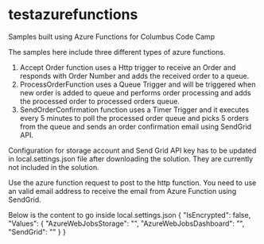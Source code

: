 # testazurefunctions
Samples built using Azure Functions for Columbus Code Camp

The samples here include three different types of azure functions.
1. Accept Order function uses a Http trigger to receive an Order and responds with Order Number and adds the received order to a queue.
2. ProcessOrderFunction uses a Queue Trigger and will be triggered when new order is added to queue 
   and performs order processing and adds the processed order to processed orders queue.
3. SendOrderConfirmation function uses a Timer Trigger and it executes every 5 minutes to poll the processed order queue and picks 5 orders
from the queue and sends an order confirmation email using SendGrid API.

Configuration for storage account and Send Grid API key has to be updated in local.settings.json file after downloading the solution.
They are currently not included in the solution.

Use the azure function request to post to the http function. You need to use an valid email address to receive the email from Azure Function using SendGrid.

Below is the content to go inside local.settings.json
{
    "IsEncrypted": false,
  "Values": {
    "AzureWebJobsStorage": "",
    "AzureWebJobsDashboard": "",
    "SendGrid": ""
  }
}
